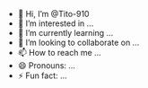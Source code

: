 - 👋 Hi, I’m @Tito-910
- 👀 I’m interested in ...
- 🌱 I’m currently learning ...
- 💞️ I’m looking to collaborate on ...
- 📫 How to reach me ...
- 😄 Pronouns: ...
- ⚡ Fun fact: ...

<!---
Tito-bsdk/Tito-bsdk is a ✨ special ✨ repository because its `README.md` (this file) appears on your GitHub profile.
You can click the Preview link to take a look at your changes.
--->
